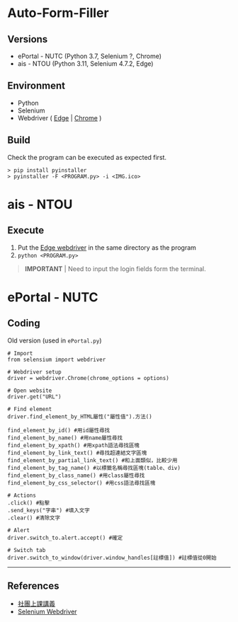 # Auto-Form-Filler

## Versions

- ePortal - NUTC (Python 3.7, Selenium ?, Chrome)
- ais - NTOU (Python 3.11, Selenium 4.7.2, Edge)

## Environment

- Python
- Selenium
- Webdriver
  ( [Edge](https://developer.microsoft.com/zh-tw/microsoft-edge/tools/webdriver/) |
  [Chrome](https://chromedriver.chromium.org/downloads) )

## Build

Check the program can be executed as expected first.

```
> pip install pyinstaller
> pyinstaller -F <PROGRAM.py> -i <IMG.ico>
```

# ais - NTOU

## Execute

1. Put the [Edge webdriver](https://developer.microsoft.com/zh-tw/microsoft-edge/tools/webdriver/) in the same directory as the program
2. `python <PROGRAM.py>`

> **IMPORTANT** | Need to input the login fields form the terminal.

# ePortal - NUTC

## Coding

Old version (used in `ePortal.py`)

```
# Import
from selensium import webdriver

# Webdriver setup
driver = webdriver.Chrome(chrome_options = options)

# Open website
driver.get("URL")

# Find element
driver.find_element_by_HTML屬性("屬性值").方法()

find_element_by_id() #用id屬性尋找
find_element_by_name() #用name屬性尋找
find_element_by_xpath() #用xpath語法尋找區塊
find_element_by_link_text() #尋找超連結文字區塊
find_element_by_partial_link_text() #和上面類似，比較少用
find_element_by_tag_name() #以標籤名稱尋找區塊(table、div)
find_element_by_class_name() #用class屬性尋找
find_element_by_css_selector() #用css語法尋找區塊

# Actions
.click() #點擊
.send_keys("字串") #填入文字
.clear() #清除文字

# Alert
driver.switch_to.alert.accept() #確定

# Switch tab
driver.switch_to_window(driver.window_handles[註標值]) #註標值從0開始
```

---

## References

- [社團上課講義](https://hackmd.io/@5Tx96k0MTs6LBwHSE3bmHQ/SkmpHiwDr)
- [Selenium Webdriver](https://www.selenium.dev/documentation/webdriver/)
